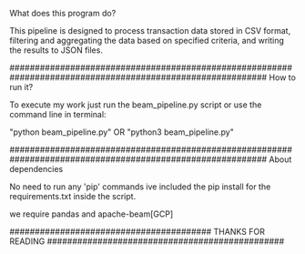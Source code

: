 What does this program do?

This pipeline is designed to process transaction data stored in CSV format, filtering and aggregating the data based on specified criteria, and writing the results to JSON files.

###########################################################################################################
How to run it?

To execute my work just run the beam_pipeline.py script or use the command line in terminal:

"python beam_pipeline.py" 
OR
"python3 beam_pipeline.py"

###########################################################################################################
About dependencies    

No need to run any 'pip' commands
ive included the pip install for the requirements.txt inside the script. 

we require pandas and apache-beam[GCP]

######################################## THANKS FOR READING ###############################################

